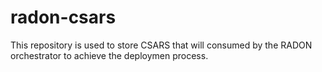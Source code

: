 # radon-csars

This repository is used to store CSARS that will consumed by the RADON orchestrator to achieve the deploymen process.

